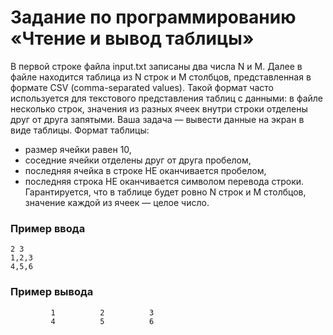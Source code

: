 # Задание по программированию «Чтение и вывод таблицы»

В первой строке файла input.txt записаны два числа N и M. Далее в файле находится таблица из N строк и M столбцов, представленная в формате CSV (comma-separated values). Такой формат часто используется для текстового представления таблиц с данными: в файле несколько строк, значения из разных ячеек внутри строки отделены друг от друга запятыми. Ваша задача — вывести данные на экран в виде таблицы. Формат таблицы: 
- размер ячейки равен 10, 
- соседние ячейки отделены друг от друга пробелом,
- последняя ячейка в строке НЕ оканчивается пробелом, 
- последняя строка НЕ оканчивается символом перевода строки. Гарантируется, что в таблице будет ровно N строк и M столбцов, значение каждой из ячеек — целое число.

### Пример ввода ###
```commandline
2 3
1,2,3
4,5,6
```
### Пример вывода ###
```commandline
         1          2          3
         4          5          6
```
